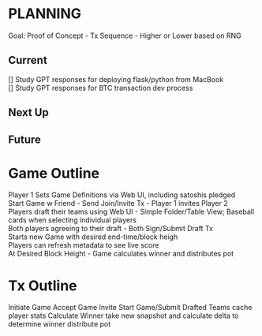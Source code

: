 # PLANNING
Goal: Proof of Concept - Tx Sequence - Higher or Lower based on RNG  

## Current
[] Study GPT responses for deploying flask/python from MacBook  
[] Study GPT responses for BTC transaction dev process  
## Next Up
## Future


# Game Outline
Player 1 Sets Game Definitions via Web UI, including satoshis pledged  
Start Game w Friend - Send Join/Invite Tx - Player 1 invites Player 2  
Players draft their teams using Web UI - Simple Folder/Table View; Baseball cards when selecting individual players  
Both players agreeing to their draft - Both Sign/Submit Draft Tx  
Starts new Game with desired end-time/block heigh  
Players can refresh metadata to see live score  
At Desired Block Height - Game calculates winner and distributes pot  

# Tx Outline
Initiate Game
    Accept Game Invite
Start Game/Submit Drafted Teams
    cache player stats
Calculate Winner
    take new snapshot and calculate delta to determine winner
    distribute pot